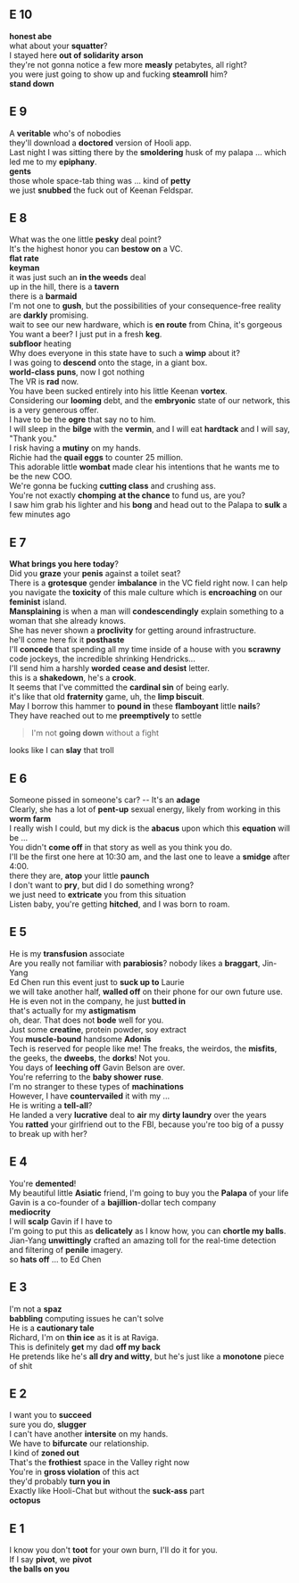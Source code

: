 ## E 10 
**honest abe**  
what about your **squatter**?  
I stayed here **out of solidarity**
**arson**  
they're not gonna notice a few more **measly** petabytes, all right?  
you were just going to show up and fucking **steamroll** him?  
**stand down**  


## E 9
A **veritable** who's of nobodies  
they'll download a **doctored** version of Hooli app.  
Last night I was sitting there by the **smoldering** husk of my palapa ... which led me to my **epiphany**.  
**gents**  
those whole space-tab thing was ... kind of **petty**  
we just **snubbed** the fuck out of Keenan Feldspar.  


## E 8 
What was the one little **pesky** deal point?  
It's the highest honor you can **bestow on** a VC.  
**flat rate**  
**keyman**  
it was just such an **in the weeds** deal  
up in the hill, there is a **tavern**  
there is a **barmaid**  
I'm not one to **gush**, but the possibilities of your consequence-free reality are **darkly** promising.  
wait to see our new hardware, which is **en route** from China, it's gorgeous  
You want a beer? I just put in a fresh **keg**.  
**subfloor** heating  
Why does everyone in this state have to such a **wimp** about it?  
I was going to **descend** onto the stage, in a giant box.  
**world-class** **puns**, now I got nothing  
The VR is **rad** now.  
You have been sucked entirely into his little Keenan **vortex**.  
Considering our **looming** debt, and the **embryonic** state of our network, this is a very generous offer.  
I have to be the **ogre** that say no to him.  
I will sleep in the **bilge** with the **vermin**, and I will eat **hardtack** and I will say, "Thank you."  
I risk having a **mutiny** on my hands.  
Richie had the **quail eggs** to counter 25 million.  
This adorable little **wombat** made clear his intentions that he wants me to be the new COO.  
We're gonna be fucking **cutting class** and crushing ass.  
You're not exactly **chomping** **at the chance** to fund us, are you?  
I saw him grab his lighter and his **bong** and head out to the Palapa to **sulk** a few minutes ago  

## E 7 

**What brings you here today**?  
Did you **graze** your **penis** against a toilet seat?  
There is a **grotesque** gender **imbalance** in the VC field right now. I can help you navigate the **toxicity** of this male culture which is **encroaching** on our **feminist** island.   
**Mansplaining** is when a man will **condescendingly** explain something to a woman that she already knows.  
She has never shown a **proclivity** for getting around infrastructure.  
he'll come here fix it **posthaste**  
I'll **concede** that spending all my time inside of a house with you **scrawny** code jockeys, the incredible shrinking Hendricks...  
I'll send him a harshly **worded** **cease and desist** letter.  
this is a **shakedown**, he's a **crook**.  
It seems that I've committed the **cardinal sin** of being early.  
it's like that old **fraternity** game, uh, the **limp biscuit**.    
May I borrow this hammer to **pound in** these **flamboyant** little **nails**?  
They have reached out to me **preemptively** to settle  
> I'm not **going down** without a fight  

looks like I can **slay** that troll  

## E 6 

Someone pissed in someone's car? -- It's an **adage**  
Clearly, she has a lot of **pent-up** sexual energy, likely from working in this **worm farm**  
I really wish I could, but my dick is the **abacus** upon which this **equation** will be ...  
You didn't **come off** in that story as well as you think you do.  
I'll be the first one here at 10:30 am, and the last one to leave a **smidge** after 4:00.  
there they are, **atop** your little **paunch**  
I don't want to **pry**, but did I do something wrong?  
we just need to **extricate** you from this situation  
Listen baby, you're getting **hitched**, and I was born to roam.  

## E 5 
He is my **transfusion** associate  
Are you really not familiar with **parabiosis**? 
nobody likes a **braggart**, Jin-Yang  
Ed Chen run this event just to **suck up to** Laurie  
we will take another half, **walled off** on their phone for our own future use. 
He is even not in the company, he just **butted in**  
that's actually for my **astigmatism**  
oh, dear. That does not **bode** well for you.  
Just some **creatine**, protein powder, soy extract  
You **muscle-bound** handsome **Adonis**  
Tech is reserved for people like me! The freaks, the weirdos, the **misfits**, the geeks, the **dweebs**, the **dorks**! Not you.  
You days of **leeching off** Gavin Belson are over.  
You're referring to the **baby shower** **ruse**.  
I'm no stranger to these types of **machinations**  
However, I have **countervailed** it with my ...  
He is writing a **tell-all**?  
He landed a very **lucrative** deal to **air** my **dirty laundry** over the years  
You **ratted** your girlfriend out to the FBI, because you're too big of a pussy to break up with her?  

## E 4 
You're **demented**!  
My beautiful little **Asiatic** friend, I'm going to buy you the **Palapa** of your life  
Gavin is a co-founder of a **bajillion**-dollar tech company  
**mediocrity**  
I will **scalp** Gavin if I have to  
I'm going to put this as **delicately** as I know how, you can **chortle my balls**.  
Jian-Yang **unwittingly** crafted an amazing toll for the real-time detection and filtering of **penile** imagery.  
so **hats off** ... to Ed Chen   

## E 3
I'm not a **spaz**  
**babbling** computing issues he can't solve  
He is a **cautionary tale**  
Richard, I'm on **thin ice** as it is at Raviga.  
This is definitely **get** my dad **off my back**  
He pretends like he's **all dry and witty**, but he's just like a **monotone** piece of shit   


## E 2 
I want you to **succeed**  
sure you do, **slugger**  
I can't have another **intersite** on my hands.  
We have to **bifurcate** our relationship.  
I kind of **zoned out**  
That's the **frothiest** space in the Valley right now  
You're in **gross violation** of this act  
they'd probably **turn you in**  
Exactly like Hooli-Chat but without the **suck-ass** part  
**octopus**  

## E 1 
I know you don't **toot** for your own burn, I'll do it for you.  
If I say **pivot**, we **pivot**  
**the balls on you**  



